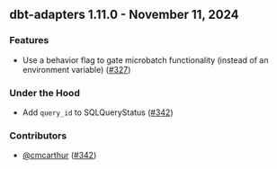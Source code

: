 ## dbt-adapters 1.11.0 - November 11, 2024

### Features

- Use a behavior flag to gate microbatch functionality (instead of an environment variable) ([#327](https://github.com/dbt-labs/dbt-adapters/issues/327))

### Under the Hood

- Add `query_id` to SQLQueryStatus ([#342](https://github.com/dbt-labs/dbt-adapters/issues/342))

### Contributors
- [@cmcarthur](https://github.com/cmcarthur) ([#342](https://github.com/dbt-labs/dbt-adapters/issues/342))
